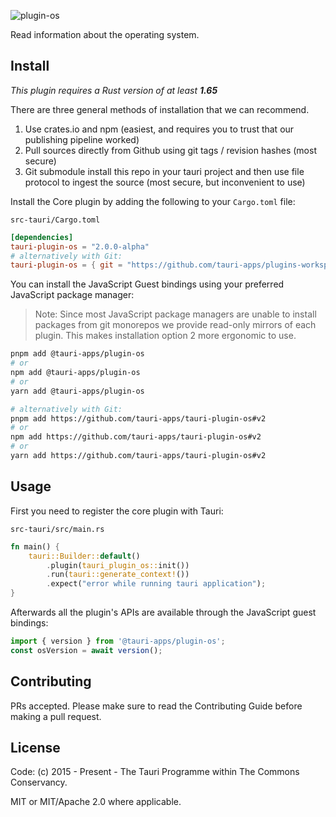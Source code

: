![plugin-os](https://github.com/tauri-apps/plugins-workspace/blob/0417b7ad6047694cf101592ed65b41dc006df5ea/plugins/os/banner.png)

Read information about the operating system.

## Install

_This plugin requires a Rust version of at least **1.65**_

There are three general methods of installation that we can recommend.

1. Use crates.io and npm (easiest, and requires you to trust that our publishing pipeline worked)
2. Pull sources directly from Github using git tags / revision hashes (most secure)
3. Git submodule install this repo in your tauri project and then use file protocol to ingest the source (most secure, but inconvenient to use)

Install the Core plugin by adding the following to your `Cargo.toml` file:

`src-tauri/Cargo.toml`

```toml
[dependencies]
tauri-plugin-os = "2.0.0-alpha"
# alternatively with Git:
tauri-plugin-os = { git = "https://github.com/tauri-apps/plugins-workspace", branch = "v2" }
```

You can install the JavaScript Guest bindings using your preferred JavaScript package manager:

> Note: Since most JavaScript package managers are unable to install packages from git monorepos we provide read-only mirrors of each plugin. This makes installation option 2 more ergonomic to use.

```sh
pnpm add @tauri-apps/plugin-os
# or
npm add @tauri-apps/plugin-os
# or
yarn add @tauri-apps/plugin-os

# alternatively with Git:
pnpm add https://github.com/tauri-apps/tauri-plugin-os#v2
# or
npm add https://github.com/tauri-apps/tauri-plugin-os#v2
# or
yarn add https://github.com/tauri-apps/tauri-plugin-os#v2
```

## Usage

First you need to register the core plugin with Tauri:

`src-tauri/src/main.rs`

```rust
fn main() {
    tauri::Builder::default()
        .plugin(tauri_plugin_os::init())
        .run(tauri::generate_context!())
        .expect("error while running tauri application");
}
```

Afterwards all the plugin's APIs are available through the JavaScript guest bindings:

```javascript
import { version } from '@tauri-apps/plugin-os';
const osVersion = await version();
```

## Contributing

PRs accepted. Please make sure to read the Contributing Guide before making a pull request.

## License

Code: (c) 2015 - Present - The Tauri Programme within The Commons Conservancy.

MIT or MIT/Apache 2.0 where applicable.
